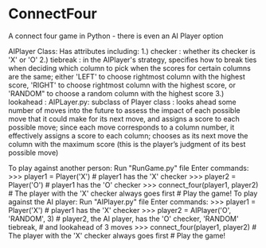# ConnectFour
A connect four game in Python - there is even an AI Player option

AIPlayer Class:
  Has attributes including: 
    1.) checker : whether its checker is 'X' or 'O'
    2.) tiebreak : in the AIPlayer's strategy, specifies how to break ties when deciding which column to pick when the scores                    for certain columns are the same; either 'LEFT' to choose rightmost column with the highest score, 'RIGHT'                    to choose rightmost column with the highest score, or 'RANDOM" to choose a random column with the highest                      score
    3.) lookahead : 
  AIPLayer.py:
    subclass of Player class : looks ahead some number of moves into the future to assess the impact
       of each possible move that it could make for its next move, and assigns
       a score to each possible move; since each move corresponds to a column
       number, it effectively assigns a score to each column; chooses as its next
       move the column with the maximum score (this is the player’s judgment of
       its best possible move)


To play against another person:
  Run "RunGame.py" file
  Enter commands:
    >>> player1 = Player('X')  # player1 has the 'X' checker
    >>> player2 = Player('O')  # player1 has the 'O' checker
    >>> connect_four(player1, player2)
    # The player with the 'X' checker always goes first
    # Play the game!
To play against the AI player:
  Run "AIPlayer.py" file
  Enter commands:
    >>> player1 = Player('X')  # player1 has the 'X' checker
    >>> player2 = AIPlayer('O', 'RANDOM', 3)  # player2, the AI player, has the 'O' checker, 'RANDOM' tiebreak, 
                                              # and lookahead of 3 moves
    >>> connect_four(player1, player2)
    # The player with the 'X' checker always goes first
    # Play the game!
